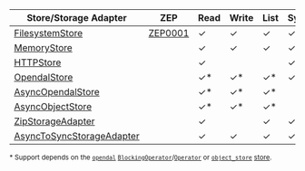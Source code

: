 | Store/Storage Adapter       | ZEP       | Read     | Write    | List     | Sync    | Async   | Feature/Crate         |
| --------------------------- | --------  | -------- | -------- | -------- | ------- | ------- | --------------------- |
| [FilesystemStore]           | [ZEP0001] | &check;  | &check;  | &check;  | &check; |         |                       |
| [MemoryStore]               |           | &check;  | &check;  | &check;  | &check; |         |                       |
| [HTTPStore]                 |           | &check;  |          |          | &check; |         | http                  |
| [OpendalStore]              |           | &check;* | &check;* | &check;* | &check; |         | [zarrs_opendal]       |
| [AsyncOpendalStore]         |           | &check;* | &check;* | &check;* |         | &check; | [zarrs_opendal]       |
| [AsyncObjectStore]          |           | &check;* | &check;* | &check;* |         | &check; | [zarrs_object_store]  |
| [ZipStorageAdapter]         |           | &check;  |          | &check;  | &check; |         | zip                   |
| [AsyncToSyncStorageAdapter] |           | &check;  | &check;  | &check;  | &check; |         | async                 |

<sup>\* Support depends on the [`opendal`](https://docs.rs/object_store/latest/opendal/) [`BlockingOperator`](https://docs.rs/opendal/latest/opendal/struct.BlockingOperator.html)/[`Operator`](https://docs.rs/opendal/latest/opendal/struct.Operator.html) or [`object_store`](https://docs.rs/object_store/latest/object_store/) [store](https://docs.rs/object_store/latest/object_store/index.html#modules).</sup>

[ZEP0001]: https://zarr.dev/zeps/accepted/ZEP0001.html

[FilesystemStore]: crate::storage::store::FilesystemStore
[MemoryStore]: crate::storage::store::MemoryStore
[HTTPStore]: crate::storage::store::HTTPStore
[ZipStorageAdapter]: crate::storage::storage_adapter::zip::ZipStorageAdapter
[AsyncToSyncStorageAdapter]: crate::storage::storage_adapter::async_to_sync::AsyncToSyncStorageAdapter

[zarrs_object_store]: https://docs.rs/object_store/latest/zarrs_object_store/
[zarrs_opendal]: https://docs.rs/object_store/latest/zarrs_opendal/
[OpendalStore]: https://docs.rs/zarrs/latest/zarrs_opendal/array/struct.OpendalStore.html
[AsyncOpendalStore]: https://docs.rs/zarrs/latest/zarrs_opendal/array/struct.AsyncOpendalStore.html
[AsyncObjectStore]: https://docs.rs/zarrs/latest/zarrs_object_store/array/struct.AsyncObjectStore.html
